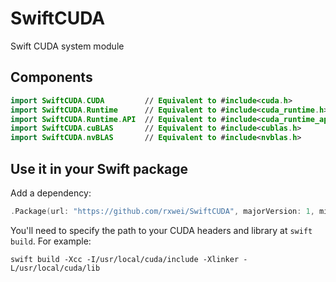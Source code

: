 # SwiftCUDA
Swift CUDA system module

## Components
```swift
import SwiftCUDA.CUDA         // Equivalent to #include<cuda.h>
import SwiftCUDA.Runtime      // Equivalent to #include<cuda_runtime.h>
import SwiftCUDA.Runtime.API  // Equivalent to #include<cuda_runtime_api.h>
import SwiftCUDA.cuBLAS       // Equivalent to #include<cublas.h>
import SwiftCUDA.nvBLAS       // Equivalent to #include<nvblas.h>
```

## Use it in your Swift package
Add a dependency:
```swift
.Package(url: "https://github.com/rxwei/SwiftCUDA", majorVersion: 1, minor: 0)
```

You'll need to specify the path to your CUDA headers and library at `swift build`. For example:
```
swift build -Xcc -I/usr/local/cuda/include -Xlinker -L/usr/local/cuda/lib
```
